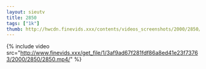 ```yaml
--- 
layout: sieutv
title: 2850
tags: ["1k"]
thumb: http://hwcdn.finevids.xxx/contents/videos_screenshots/2000/2850/preview.mp4.jpg
---
```

{% include video src="http://www.finevids.xxx/get_file/1/3af9ad67f281fdf86a8ed41e23f73763/2000/2850/2850.mp4/" %} 
